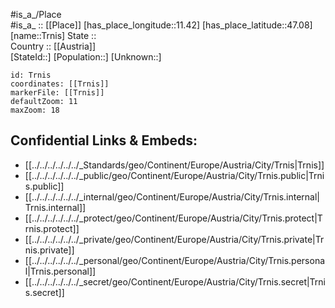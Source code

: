 ﻿---
location: [47.08,11.42] 
mapzoom: [7,12] 
mapmarker: city 
type: City
tags:
- geo/City


SpocWebEntityId: 34990
isDeleted: false
confidential: public

---
#is_a_/Place  
#is_a_ :: [[Place]] 
[has_place_longitude::11.42] 
[has_place_latitude::47.08] 
[name::Trnis] 
State ::  
Country :: [[Austria]]  
[StateId::] 
[Population::] 
[Unknown::] 


```leaflet
id: Trnis
coordinates: [[Trnis]] 
markerFile: [[Trnis]] 
defaultZoom: 11 
maxZoom: 18
```


## Confidential Links & Embeds: 
- [[../../../../../../_Standards/geo/Continent/Europe/Austria/City/Trnis|Trnis]] 
- [[../../../../../../_public/geo/Continent/Europe/Austria/City/Trnis.public|Trnis.public]] 
- [[../../../../../../_internal/geo/Continent/Europe/Austria/City/Trnis.internal|Trnis.internal]] 
- [[../../../../../../_protect/geo/Continent/Europe/Austria/City/Trnis.protect|Trnis.protect]] 
- [[../../../../../../_private/geo/Continent/Europe/Austria/City/Trnis.private|Trnis.private]] 
- [[../../../../../../_personal/geo/Continent/Europe/Austria/City/Trnis.personal|Trnis.personal]] 
- [[../../../../../../_secret/geo/Continent/Europe/Austria/City/Trnis.secret|Trnis.secret]] 
